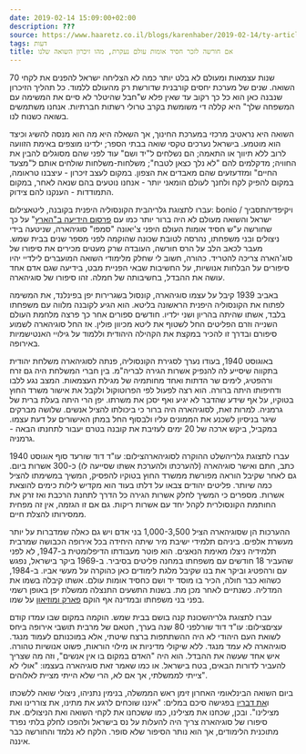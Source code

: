```yaml
---
date: 2019-02-14 15:09:00+02:00
description: ???
source: https://www.haaretz.co.il/blogs/karenhaber/2019-02-14/ty-article/0000017f-f8c6-d044-adff-fbff959e0000
tags: דעות
title: אם חורשה לזכר חסיד אומות עולם נעקרת, מהו זיכרון השואה שלנו
---
```


70 שנות עצמאות ומעולם לא בלט יותר כמה לא הצליחה ישראל להפנים את לקחי השואה. שנים של מערכת יחסים קורבנית שדורשת רק מהעולם ללמוד. כל תהליך הזיכרון שנבנה כאן הוא כל כך רקוב עד שאין פלא ש"חבל שהיטלר לא סיים את המשימה עם המשפחה שלך" היא קללה די משומשת בקרב טרולי רשתות חברתיות. אנחנו משתמשים בשואה כשנוח לנו. 

השואה היא נראטיב מרכזי במערכת החינוך, אך השאלה היא מה הוא מנסה להשיג וכיצד הוא מוטמע. בישראל נערכים טקסי שואה בבתי הספר; ילדינו מוצפים באימת הזוועה לרוב ללא תיווך או התאמה; הם נשלחים ל"יד ושם" עוד לפני שהם מסוגלים להבין את החוויה; מדקלמים להם "לא נלך כצאן לטבח"; משלחות-משלחות שולחים אותם ל"מצעד החיים" ומזדעזעים שהם מאבדים את הצפון. במקום לעצב זיכרון - עיצבנו טראומה, במקום להפיק לקח ולחנך לעולם הומאני יותר - אנחנו נוטעים בהם שנאה לאחר, במקום התמודדות - הענקנו להם צידוק. 

 עברו לתצוגת גלריהבית הקונסוליה היפנית בקובנה, ליטאצילום: bonio / ויקיפדיהתסביך ישראל והשואה מעולם לא היה ברור יותר כמו עם [פרסום הידיעה ב"הארץ](/news/education/2019-02-13/ty-article/.premium/0000017f-dc85-df9c-a17f-fe9d39400000)" על כך שחורשה ע"ש חסיד אומות העולם היפני צ'יאונה "סמפו" סוגיהארה, שניטעה בידי ניצולים ובני משפחתו, נהרסה לטובת שכונה שהוקמה לפני מספר שנים בבית שמש. מעבר לכאב הלב על הרס חורשה, העובדה שרק מעטים מכירים את סיפורו של סוג'הארה צריכה להטריד. כהורה, חשוב לי שחלק מלימודי השואה המועברים לילדיי יהיו סיפורים על הבלחות אנושיות, על החשיבות שבאי הפניית מבט, בידיעה שגם אדם אחד עושה את ההבדל, בחשיבותה של חמלה. זהו סיפורו של סוגיהארה. 

באביב 1939 קיבל על עצמו סוגיהארה, קונסול בשגרירות יפן בפינלנד, את המשימה לפתוח את הקונסוליה היפנית הראשונה בליטא. הוא הגיע לקובנה מלווה עם משפחתו בלבד, אשתו שהיתה בהריון ושני ילדיו. חודשים ספורים אחר כך פרצה מלחמת העולם השנייה וזרם הפליטים החל לשטוף את ליטא מכיוון פולין. אז החל סוגיהארה לשמוע סיפורם ובדרך זו להכיר במקצת את הקהילה היהודית וללמוד על גילויי האנטישמיות באירופה. 

באוגוסט 1940, בעודו נערך לסגירת הקונסוליה, פנתה לסוגיהארה משלחת יהודית בתקווה שיסייע לה להנפיק אשרות הגירה לבריה"מ. בין חברי המשלחת היה גם זרח ורהפטיג, לימים שר הדתות ואחד מחותמיה של מגילת העצמאות. המצב נגע ללבו ודחיפותו היתה ברורה. הוא רצה לפעול לפי הפרוטוקול ולקבל את אישור משרד החוץ בטוקיו, על אף שידע שהדבר לא יגיע ואף יסכן את משרתו. יפן הרי היתה בעלת ברית של גרמניה. למרות זאת, לסוגיהארה היה ברור כי ביכולתו להציל אנשים. שלושה מברקים שיגר בניסיון לשכנע את הממונים עליו ולבסוף החל במתן האישורים על דעת עצמו. במקביל, ביקש ארכה של 20 ימים לעזיבת את קובנה בטרם יעבור לתחנתו הבאה - גרמניה. 

 עברו לתצוגת גלריהשלט ההוקרה לסוגיהארהצילום: עו"ד דוד שורעד סוף אוגוסט 1940 כתב, חתם ואישר סוגיהארה (להערכתו ולהערכת אשתו שסייעה לו) כ-300 אשרות ביום. גם לאחר שקיבל הוראה מפורשת ממשרד החוץ בטוקיו להפסיק, המשיך במשימתו להציל כמה שיותר. פליטים יהודים צבאו על דלתו בעוד הוא מקדיש לילות כימים להוצאת אשרות. מספרים כי המשיך לחלק אשרות הגירה כל הדרך לתחנת הרכבת ואז זרק את החותמת הקונסולרית לקהל יחד עם אשרות ריקות. גם אם זו הגזמה, אין זה מפחית ממסירותו להצלת חיים. 

ההערכות הן שסוגיהארה הציל 1,000-3,500 בני אדם ויש גם כאלה שמדברות על יותר מעשרת אלפים. ביניהם תלמידי ישיבת מיר שיתה היחידה בכל אירופה הכבושה שמרבית תלמידיה ניצלו מאימת הנאצים. הוא פוטר מעבודתו הדיפלומטית ב-1947, לא לפני שהעביר 18 חודשים עם משפחתו במחנה פליטים בסיביר. ב-1969 ביקר בישראל, נפגש עם ורהפטיג וביקר את בנו שקיבל מלגת לימודים כאן כהוקרה על מעשי אביו. ב-1984, כשהוא כבר חולה, הכיר בו מוסד יד ושם כחסיד אומות עולם. אשתו קיבלה בשמו את המדליה. כשנתיים לאחר מכן מת. בשנות התשעים התנצלה ממשלת יפן באופן רשמי בפני בני משפחתו ובמדינה אף הוקם [פארק ומוזיאון](http://mikke-yaotsu.jp/hebrew/contents/sugiharakinennkan/) על שמו. 

 עברו לתצוגת גלריהשכונת קנה בושם בבית שמש. הוקמה במקום שבו עמדו קודם עציםצילום: עו"ד דוד שורלפני 80 שנה בערך, חטאם של מרבית תושבי אירופה ביחס לשואת העם היהודי לא היה ההשתתפות ברצח שיטתי, אלא במוכנותם לעמוד מנגד. סוגיהארה לא עמד מנגד. ללא שיקולי מדיניות או מילוי הוראות, פשוט אנושיות טהורה. איש אחד שעשה את ההבדל. הוא היה "האדם במקום בו אין אנשים", וזה מה שצריך להעביר לדורות הבאים, בטח בישראל. או כמו שאמר זאת סוגיהארה בעצמו: "אולי לא צייתי לממשלתי, אך אם לא, הרי שלא הייתי מציית לאלוהים". 

ביום השואה הבינלאומי האחרון זימן ראש הממשלה, בנימין נתניהו, ניצולי שואה ללשכתו ו[את דבריו](https://www.gov.il/he/departments/news/event_hol270119) בפגישה סיכם במלים: "איננו שוכחים לרגע את מתינו, את צוררינו ואת מצילינו". ובכן, שכחנו את מצילינו, כמו ששכחנו את לקחי השואה ואת הניצולים. את סיפורו של סוגיהארה צריך היה להעלות על נס בישראל ולהפכו לחלק בלתי נפרד מתוכנית הלימודים, אך הוא נותר הסיפור שלא סופר. הלקח לא נלמד והחורשה כבר איננה.